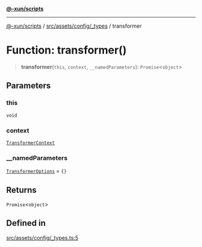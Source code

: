 [**@-xun/scripts**](../../../../../README.md)

***

[@-xun/scripts](../../../../../README.md) / [src/assets/config/\_types](../README.md) / transformer

# Function: transformer()

> **transformer**(`this`, `context`, `__namedParameters`): `Promise`\<`object`\>

## Parameters

### this

`void`

### context

[`TransformerContext`](../../../type-aliases/TransformerContext.md)

### \_\_namedParameters

[`TransformerOptions`](../../../type-aliases/TransformerOptions.md) = `{}`

## Returns

`Promise`\<`object`\>

## Defined in

[src/assets/config/\_types.ts:5](https://github.com/Xunnamius/xscripts/blob/12020afea79f1ec674174f8cb4103ac0b46875c5/src/assets/config/_types.ts#L5)
